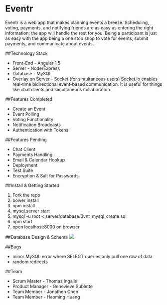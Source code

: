 # Eventr
  Eventr is a web app that makes planning events a breeze. Scheduling, voting, payments, and notifying friends are as easy as entering the right information; the app will handle the rest for you. Being a participant is just as easy with the app being a one stop shop to vote for events, submit payments, and communicate about events.
  
##Technology Stack

  - Front-End - Angular 1.5
  - Server - Node/Express
  - Database - MySQL
  - Overlay on Server - Socket (for simultaneous users)
  Socket.io enables real-time bidirectional event-based communication. It is useful for things like chat clients and simultaneous collaboration.

##Features Completed
  - Create an Event
  - Event Polling
  - Voting Functionality
  - Notification Broadcasts
  - Authentication with Tokens

##Features Pending
  - Chat Client
  - Payments Handling
  - Email & Calendar Hookup
  - Deployment
  - Test Suite
  - Encryption & Salt for Passwords

##Install & Getting Started
  1. Fork the repo
  2. bower install
  3. npm install
  4. mysql.server start
  5. mysql -u root < server/database/3vnt_mysql_create.sql
  6. npm start
  7. open localhost:8000 on browser

##Database Design & Schema
  ![](https://trello-attachments.s3.amazonaws.com/5706910238f37c2e5163dbaa/1139x828/0ebbaa4ad46092d3948c668ce2c8c1ca/upload_4_7_2016_at_3_28_00_PM.png)

##Bugs
  - minor MySQL error where SELECT queries only pull one row of data
  - random redirects

##Team
  - Scrum Master - Thomas Ingalls
  - Product Manager - Genevieve Sublette
  - Team Member - Jonathen Chen
  - Team Member - Haoming Huang
